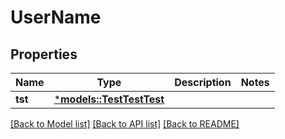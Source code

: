 # UserName

## Properties
Name | Type | Description | Notes
------------ | ------------- | ------------- | -------------
**tst** | [***models::TestTestTest**](TestTestTest.md) |  | 

[[Back to Model list]](../README.md#documentation-for-models) [[Back to API list]](../README.md#documentation-for-api-endpoints) [[Back to README]](../README.md)


